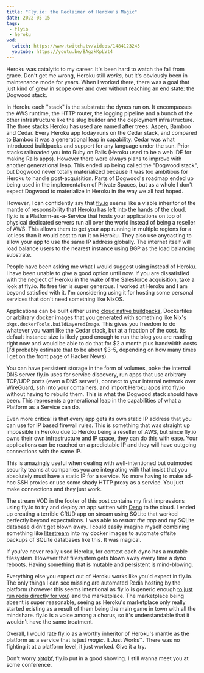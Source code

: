 ```yaml
---
title: "Fly.io: the Reclaimer of Heroku's Magic"
date: 2022-05-15
tags:
 - flyio
 - heroku
vod:
  twitch: https://www.twitch.tv/videos/1484123245
  youtube: https://youtu.be/BAgzkKpLVt4
---
```


Heroku was catalytic to my career. It's been hard to watch the fall from grace.
Don't get me wrong, Heroku still _works_, but it's obviously been in maintenance
mode for years. When I worked there, there was a goal that just kind of grew in
scope over and over without reaching an end state: the Dogwood stack.

In Heroku each "stack" is the substrate the dynos run on. It encompasses the AWS
runtime, the HTTP router, the logging pipeline and a bunch of the other
infrastructure like the slug builder and the deployment infrastructure. The
three stacks Heroku has used are named after trees: Aspen, Bamboo and Cedar.
Every Heroku app today runs on the Cedar stack, and compared to Bamboo it was a
generational leap in capability. Cedar was what introduced buildpacks and
support for any language under the sun. Prior stacks railroaded you into Ruby on
Rails (Heroku used to be a web IDE for making Rails apps). However there were
always plans to improve with another generational leap. This ended up being
called the "Dogwood stack", but Dogwood never totally materialized because it
was too ambitious for Heroku to handle post-acquisition. Parts of Dogwood's
roadmap ended up being used in the implementation of Private Spaces, but as a
whole I don't expect Dogwood to materialize in Heroku in the way we all had
hoped.

However, I can confidently say that [fly.io](https://fly.io) seems like a viable
inheritor of the mantle of responsibility that Heroku has left into the hands of
the cloud. fly.io is a Platform-as-a-Service that hosts your applications on top
of physical dedicated servers run all over the world instead of being a reseller
of AWS. This allows them to get your app running in multiple regions for a lot
less than it would cost to run it on Heroku. They also use anycasting to allow
your app to use the same IP address globally. The internet itself will load
balance users to the nearest instance using BGP as the load balancing
substrate.

<xeblog-conv name="Cadey" mood="enby">People have been asking me what I would
suggest using instead of Heroku. I have been unable to give a good option until
now. If you are dissatisfied with the neglect of Heroku in the wake of the
Salesforce acquisition, take a look at fly.io. Its free tier is super generous.
I worked at Heroku and I am beyond satisfied with it. I'm considering using it
for hosting some personal services that don't need something like
NixOS.</xeblog-conv>

Applications can be built either using [cloud native
buildpacks](https://fly.io/docs/reference/builders/), Dockerfiles or arbitrary
docker images that you generated with something like Nix's
`pkgs.dockerTools.buildLayeredImage`. This gives you freedom to do whatever you
want like the Cedar stack, but at a fraction of the cost. Its default instance
size is likely good enough to run the blog you are reading right now and would
be able to do that for $2 a month plus bandwidth costs (I'd probably estimate
that to be about $3-5, depending on how many times I get on the front page of
Hacker News).

You can have persistent storage in the form of volumes, poke the internal DNS
server fly.io uses for service discovery, run apps that use arbitrary TCP/UDP
ports (even a DNS server!), connect to your internal network over WireGuard, ssh
into your containers, and import Heroku apps into fly.io without having to
rebuild them. This is what the Dogwood stack should have been. This represents a
generational leap in the capabilities of what a Platform as a Service can do.

Even more critical is that every app gets its own static IP address that you can
use for IP based firewall rules. This is something that was straight up
impossible in Heroku due to Heroku being a reseller of AWS, but since fly.io
owns their own infrastructure and IP space, they can do this with ease. Your
applications can be reached on a predictable IP and they will have outgoing
connections with the same IP.

<xeblog-conv name="Numa" mood="delet">This is amazingly useful when dealing with
well-intentioned but outmoded security teams at companies you are integrating
with that insist that you absolutely must have a static IP for a service. No
more having to make ad-hoc SSH proxies or use some shady HTTP proxy as a
service. You just make connections and they just work.</xeblog-conv>

The stream VOD in the footer of this post contains my first impressions using
fly.io to try and deploy an app written with [Deno](https://deno.land) to the
cloud. I ended up creating a terrible CRUD app on stream using SQLite that
worked perfectly beyond expectations. I was able to _restart the app_ and my
SQLite database didn't get blown away. I could easily imagine myself combining
something like [litestream](https://litestream.io) into my docker images to
automate offsite backups of SQLite databases like this. It was magical.

<xeblog-conv name="Mara" mood="happy">If you've never really used Heroku, for
context each dyno has a mutable filesystem. However that filesystem gets blown
away every time a dyno reboots. Having something that is mutable and persistent
is mind-blowing.</xeblog-conv>

Everything else you expect out of Heroku works like you'd expect in fly.io. The
only things I can see missing are automated Redis hosting by the platform
(however this seems intentional as fly.io is generic enough [to just run redis
directly for you](https://fly.io/docs/reference/redis/)) and the marketplace.
The marketplace being absent is super reasonable, seeing as Heroku's marketplace
only really started existing as a result of them being the main game in town
with all the mindshare. fly.io is a voice among a chorus, so it's understandable
that it wouldn't have the same treatment.

Overall, I would rate fly.io as a worthy inheritor of Heroku's mantle as the
platform as a service that is just _magic_. It Just Works™️. There was no
fighting it at a platform level, it just worked. Give it a try.

<xeblog-conv name="Cadey" mood="enby">Don't worry
[@tqbf](https://twitter.com/tqbf), fly.io put in a good showing. I still wanna
meet you at some conference.</xeblog-conv>
